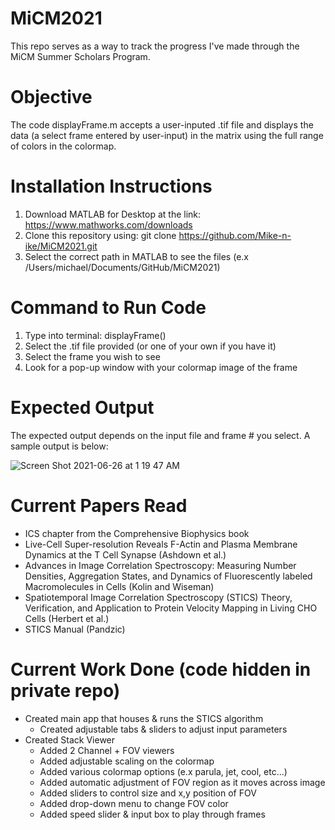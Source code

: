 # MiCM2021

This repo serves as a way to track the progress I've made through the MiCM Summer Scholars Program.

# Objective
The code displayFrame.m accepts a user-inputed .tif file and displays the data (a select frame entered by user-input) in the matrix using the full range of colors in the colormap.

# Installation Instructions
1. Download MATLAB for Desktop at the link: https://www.mathworks.com/downloads
2. Clone this repository using: git clone https://github.com/Mike-n-ike/MiCM2021.git
3. Select the correct path in MATLAB to see the files (e.x /Users/michael/Documents/GitHub/MiCM2021)

# Command to Run Code
1. Type into terminal: displayFrame()
2. Select the .tif file provided (or one of your own if you have it)
3. Select the frame you wish to see
4. Look for a pop-up window with your colormap image of the frame

# Expected Output
The expected output depends on the input file and frame # you select. A sample output is below:

![Screen Shot 2021-06-26 at 1 19 47 AM](https://user-images.githubusercontent.com/39393046/123502773-db345380-d61c-11eb-9da8-883530ed1cad.png)

# Current Papers Read
- ICS chapter from the Comprehensive Biophysics book
- Live-Cell Super-resolution Reveals F-Actin and Plasma Membrane Dynamics at the T Cell Synapse (Ashdown et al.)
- Advances in Image Correlation Spectroscopy: Measuring Number Densities, Aggregation States, and Dynamics of Fluorescently labeled Macromolecules in Cells (Kolin and Wiseman)
- Spatiotemporal Image Correlation Spectroscopy (STICS) Theory, Verification, and Application to Protein Velocity Mapping in Living CHO Cells (Herbert et al.)
- STICS Manual (Pandzic)

# Current Work Done (code hidden in private repo)
- Created main app that houses & runs the STICS algorithm
  - Created adjustable tabs & sliders to adjust input parameters
- Created Stack Viewer
  - Added 2 Channel + FOV viewers
  - Added adjustable scaling on the colormap
  - Added various colormap options (e.x parula, jet, cool, etc...)
  - Added automatic adjustment of FOV region as it moves across image
  - Added sliders to control size and x,y position of FOV
  - Added drop-down menu to change FOV color
  - Added speed slider & input box to play through frames
